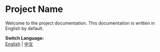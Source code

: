 # Project Name

Welcome to the project documentation. This documentation is written in English by default.

**Switch Language:**  
 [English](README.md) | [中文](docs-zh/README.md)
